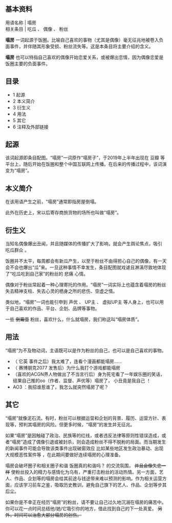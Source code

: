 **基本资料**  
---  
用语名称  |  塌房   
相关条目  |  吃瓜  、  偶像  、  粉丝   
  
  

**塌房** 一词起源于饭圈。比喻自己喜欢的事物（尤其是偶像）毫无征兆地被卷入负面事件，并伴随其形象受损、粉丝流失等。这是本条目将主要介绍的含义。

**塌房** 也可以特指自己喜欢的偶像开始恋爱关系，或被爆出恋情，因为偶像恋爱是饭圈主要的负面事件。

##  目录

  * 1  起源 
  * 2  本义简介 
  * 3  衍生义 
  * 4  用法 
  * 5  其它 
  * 6  注释及外部链接 

##  起源

该词起源即条目配图。“塌房”一词原作“塌房子”，于2019年上半年出现在  豆瓣
等平台上，随后开始在饭圈和整个中国互联网上传播。在后来的传播过程中，该词演变为“塌房”。

##  本义简介

在该用语产生之前，“塌房”通常即指房屋倒塌。

此外在历史上，宋以后寄存商旅货物的场所也叫做“塌房”。

##  衍生义

当知名偶像爆出丑闻，并且随媒体的传播扩大了影响，就会产生舆论焦点，吸引  吃瓜群众  。

饭圈并不太平，每周都会有新瓜产生，以至于粉丝不由得担心自己的偶像，有一天会不会也爆出“瓜”来。一旦这种事情不幸发生，条目配图就戏谑且淋漓尽致地体现了“吃瓜吃到自己家”的粉丝的
悲痛  心情。

偶像对于粉丝常起着一种心理寄托的作用。“塌房”一词实际上也蕴含着塌房的粉丝失去精神支柱、失去心灵的栖身之所的悲伤、空虚之情。

类似地，“塌房”一词也能引申到  声优  、  UP主  、  虚拟UP主  等人身上，也可以用于自己喜欢的作品、平台、企划、品牌等事物。

一些 ~~倒霉蛋~~ 粉丝，喜欢什么，什么就塌房，我们称这叫“塌房体质”。

##  用法

“塌房”为不及物动词，主语既可以是作为粉丝的自己，也可以是自己喜欢的事物。

  * （  它英  事件之后）我太难了，连看个漫画都能塌房…… 
  * （  赛博朋克2077  发售后）为什么我打个游戏都能塌房 
  * （喜欢的ACGN界人物做出了不当言行后）身为死宅看了一年娱乐圈的笑话，结果自己推的oo（作者、监督、声优等）塌房了，  小丑竟是我自己  ！ 
  * AO3  ：我招谁惹谁了，我怎么就突然塌房了呢？ 

##  其它

“塌房”就像泥石流。有时，粉丝可以根据运营和企划的背景、履历、运营方针、表现等，预判其塌房的风险。但更多时候，“塌房”的发生并无征兆。

如果“塌房”是因触碰了政治、民族等的红线，或者违反法律等原则性错误造成，或者“塌房”造成了偶像引退或被封杀，则会造成粉丝不得不脱粉的局面。而当期发生的新闻事件可能会导致该类事件出现破窗效应
比如某些地区发生政治暴动、出现大规模恶性案件等  ，在此期间要做好连续塌房的心理准备。

塌房会破坏圈子和相关圈子和谐  饭圈真的和谐吗？  的交流氛围， ~~并且会像失恋一样~~
使粉丝投入的精力与感情化为乌有，严重打击粉丝的活动热情。另一方面，艺人、作品、企划等的塌房会给其前途与钱途带来难以预测的影响。作为相关运营方面，应该学习前车之鉴，吸取历史教训，避免自己旗下的艺人、作品、企划等步其后尘。

如果你是不幸正在经历“塌房”的粉丝，请不要让自己过久地沉溺在塌房的痛苦中。你可以花一点时间总结他/她/它吸引你的地方，借此找到自己的下一处真爱。
~~另外，时间可以治愈大部分塌房的创伤。~~